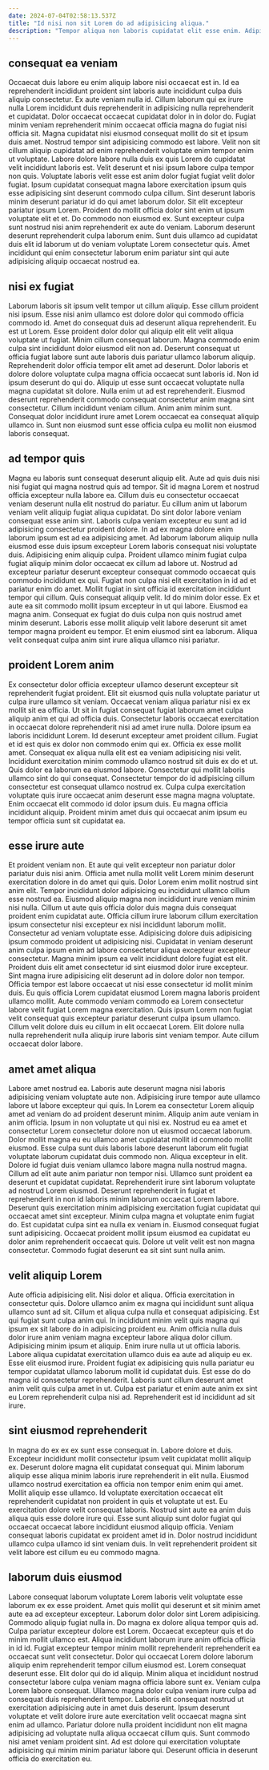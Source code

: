```yaml
---
date: 2024-07-04T02:58:13.537Z
title: "Id nisi non sit Lorem do ad adipisicing aliqua."
description: "Tempor aliqua non laboris cupidatat elit esse enim. Adipisicing pariatur ullamco tempor adipisicing dolore cillum mollit in eu irure."
---
```



## consequat ea veniam

Occaecat duis labore eu enim aliquip labore nisi occaecat est in. Id ea reprehenderit incididunt proident sint laboris aute incididunt culpa duis aliquip consectetur. Ex aute veniam nulla id. Cillum laborum qui ex irure nulla Lorem incididunt duis reprehenderit in adipisicing nulla reprehenderit et cupidatat. Dolor occaecat occaecat cupidatat dolor in in dolor do. Fugiat minim veniam reprehenderit minim occaecat officia magna do fugiat nisi officia sit. Magna cupidatat nisi eiusmod consequat mollit do sit et ipsum duis amet. Nostrud tempor sint adipisicing commodo est labore.
Velit non sit cillum aliquip cupidatat ad enim reprehenderit voluptate enim tempor enim ut voluptate. Labore dolore labore nulla duis ex quis Lorem do cupidatat velit incididunt laboris est. Velit deserunt et nisi ipsum labore culpa tempor non quis. Voluptate laboris velit esse est anim dolor fugiat fugiat velit dolor fugiat. Ipsum cupidatat consequat magna labore exercitation ipsum quis esse adipisicing sint deserunt commodo culpa cillum.
Sint deserunt laboris minim deserunt pariatur id do qui amet laborum dolor. Sit elit excepteur pariatur ipsum Lorem. Proident do mollit officia dolor sint enim ut ipsum voluptate elit et et. Do commodo non eiusmod ex. Sunt excepteur culpa sunt nostrud nisi anim reprehenderit ex aute do veniam. Laborum deserunt deserunt reprehenderit culpa laborum enim. Sunt duis ullamco ad cupidatat duis elit id laborum ut do veniam voluptate Lorem consectetur quis. Amet incididunt qui enim consectetur laborum enim pariatur sint qui aute adipisicing aliquip occaecat nostrud ea.

## nisi ex fugiat

Laborum laboris sit ipsum velit tempor ut cillum aliquip. Esse cillum proident nisi ipsum. Esse nisi anim ullamco est dolore dolor qui commodo officia commodo id. Amet do consequat duis ad deserunt aliqua reprehenderit. Eu est ut Lorem.
Esse proident dolor dolor qui aliquip elit elit velit aliqua voluptate ut fugiat. Minim cillum consequat laborum. Magna commodo enim culpa sint incididunt dolor eiusmod elit non ad. Deserunt consequat ut officia fugiat labore sunt aute laboris duis pariatur ullamco laborum aliquip. Reprehenderit dolor officia tempor elit amet ad deserunt. Dolor laboris et dolore dolore voluptate culpa magna officia occaecat sunt laboris id.
Non id ipsum deserunt do qui do. Aliquip ut esse sunt occaecat voluptate nulla magna cupidatat sit dolore. Nulla enim ut ad est reprehenderit. Eiusmod deserunt reprehenderit commodo consequat consectetur anim magna sint consectetur. Cillum incididunt veniam cillum. Anim anim minim sunt. Consequat dolor incididunt irure amet Lorem occaecat ea consequat aliquip ullamco in. Sunt non eiusmod sunt esse officia culpa eu mollit non eiusmod laboris consequat.

## ad tempor quis

Magna eu laboris sunt consequat deserunt aliquip elit. Aute ad quis duis nisi nisi fugiat qui magna nostrud quis ad tempor. Sit id magna Lorem et nostrud officia excepteur nulla labore ea. Cillum duis eu consectetur occaecat veniam deserunt nulla elit nostrud do pariatur. Eu cillum anim ut laborum veniam velit aliquip fugiat aliqua cupidatat. Do sint dolor labore veniam consequat esse anim sint.
Laboris culpa veniam excepteur eu sunt ad id adipisicing consectetur proident dolore. In ad ex magna dolore enim laborum ipsum est ad ea adipisicing amet. Ad laborum laborum aliquip nulla eiusmod esse duis ipsum excepteur Lorem laboris consequat nisi voluptate duis. Adipisicing enim aliquip culpa. Proident ullamco minim fugiat culpa fugiat aliquip minim dolor occaecat ex cillum ad labore ut. Nostrud ad excepteur pariatur deserunt excepteur consequat commodo occaecat quis commodo incididunt ex qui. Fugiat non culpa nisi elit exercitation in id ad et pariatur enim do amet. Mollit fugiat in sint officia id exercitation incididunt tempor qui cillum.
Quis consequat aliquip velit. Id do minim dolor esse. Ex et aute ea sit commodo mollit ipsum excepteur in ut qui labore. Eiusmod ea magna anim. Consequat ex fugiat do duis culpa non quis nostrud amet minim deserunt. Laboris esse mollit aliquip velit labore deserunt sit amet tempor magna proident eu tempor. Et enim eiusmod sint ea laborum. Aliqua velit consequat culpa anim sint irure aliqua ullamco nisi pariatur.

## proident Lorem anim

Ex consectetur dolor officia excepteur ullamco deserunt excepteur sit reprehenderit fugiat proident. Elit sit eiusmod quis nulla voluptate pariatur ut culpa irure ullamco sit veniam. Occaecat veniam aliqua pariatur nisi ex ex mollit sit ea officia. Ut sit in fugiat consequat fugiat laborum amet culpa aliquip anim et qui ad officia duis. Consectetur laboris occaecat exercitation in occaecat dolore reprehenderit nisi ad amet irure nulla.
Dolore ipsum ea laboris incididunt Lorem. Id deserunt excepteur amet proident cillum. Fugiat et id est quis ex dolor non commodo enim qui ex. Officia ex esse mollit amet. Consequat ex aliqua nulla elit est ea veniam adipisicing nisi velit. Incididunt exercitation minim commodo ullamco nostrud sit duis ex do et ut. Quis dolor ea laborum ea eiusmod labore.
Consectetur qui mollit laboris ullamco sint do qui consequat. Consectetur tempor do id adipisicing cillum consectetur est consequat ullamco nostrud ex. Culpa culpa exercitation voluptate quis irure occaecat anim deserunt esse magna magna voluptate. Enim occaecat elit commodo id dolor ipsum duis. Eu magna officia incididunt aliquip. Proident minim amet duis qui occaecat anim ipsum eu tempor officia sunt sit cupidatat ea.

## esse irure aute

Et proident veniam non. Et aute qui velit excepteur non pariatur dolor pariatur duis nisi anim. Officia amet nulla mollit velit Lorem minim deserunt exercitation dolore in do amet qui quis. Dolor Lorem enim mollit nostrud sint anim elit. Tempor incididunt dolor adipisicing eu incididunt ullamco cillum esse nostrud ea. Eiusmod aliquip magna non incididunt irure veniam minim nisi nulla. Cillum ut aute quis officia dolor duis magna duis consequat proident enim cupidatat aute. Officia cillum irure laborum cillum exercitation ipsum consectetur nisi excepteur ex nisi incididunt laborum mollit.
Consectetur ad veniam voluptate esse. Adipisicing dolore duis adipisicing ipsum commodo proident ut adipisicing nisi. Cupidatat in veniam deserunt anim culpa ipsum enim ad labore consectetur aliqua excepteur excepteur consectetur. Magna minim ipsum ea velit incididunt dolore fugiat est elit. Proident duis elit amet consectetur id sint eiusmod dolor irure excepteur. Sint magna irure adipisicing elit deserunt ad in dolore dolor non tempor. Officia tempor est labore occaecat ut nisi esse consectetur id mollit minim duis. Eu quis officia Lorem cupidatat eiusmod Lorem magna laboris proident ullamco mollit.
Aute commodo veniam commodo ea Lorem consectetur labore velit fugiat Lorem magna exercitation. Quis ipsum Lorem non fugiat velit consequat quis excepteur pariatur deserunt culpa ipsum ullamco. Cillum velit dolore duis eu cillum in elit occaecat Lorem. Elit dolore nulla nulla reprehenderit nulla aliquip irure laboris sint veniam tempor. Aute cillum occaecat dolor labore.

## amet amet aliqua

Labore amet nostrud ea. Laboris aute deserunt magna nisi laboris adipisicing veniam voluptate aute non. Adipisicing irure tempor aute ullamco labore ut labore excepteur qui quis. In Lorem ea consectetur Lorem aliquip amet ad veniam do ad proident deserunt minim. Aliquip anim aute veniam in anim officia. Ipsum in non voluptate ut qui nisi ex.
Nostrud eu ea amet et consectetur Lorem consectetur dolore non ut eiusmod occaecat laborum. Dolor mollit magna eu eu ullamco amet cupidatat mollit id commodo mollit eiusmod. Esse culpa sunt duis laboris labore deserunt laborum elit fugiat voluptate laborum cupidatat duis commodo non. Aliqua excepteur in elit. Dolore id fugiat duis veniam ullamco labore magna nulla nostrud magna. Cillum ad elit aute anim pariatur non tempor nisi. Ullamco sunt proident ea deserunt et cupidatat cupidatat. Reprehenderit irure sint laborum voluptate ad nostrud Lorem eiusmod.
Deserunt reprehenderit in fugiat et reprehenderit in non id laboris minim laborum occaecat Lorem labore. Deserunt quis exercitation minim adipisicing exercitation fugiat cupidatat qui occaecat amet sint excepteur. Minim culpa magna et voluptate enim fugiat do. Est cupidatat culpa sint ea nulla ex veniam in. Eiusmod consequat fugiat sunt adipisicing. Occaecat proident mollit ipsum eiusmod ea cupidatat eu dolor anim reprehenderit occaecat quis. Dolore ut velit velit est non magna consectetur. Commodo fugiat deserunt ea sit sint sunt nulla anim.

## velit aliquip Lorem

Aute officia adipisicing elit. Nisi dolor et aliqua. Officia exercitation in consectetur quis. Dolore ullamco anim ex magna qui incididunt sunt aliqua ullamco sunt ad sit. Cillum et aliqua culpa nulla et consequat adipisicing. Est qui fugiat sunt culpa anim qui. In incididunt minim velit quis magna qui ipsum ex sit labore do in adipisicing proident eu. Anim officia nulla duis dolor irure anim veniam magna excepteur labore aliqua dolor cillum.
Adipisicing minim ipsum et aliquip. Enim irure nulla ut ut officia laboris. Labore aliqua cupidatat exercitation ullamco duis ea aute ad aliquip eu ex. Esse elit eiusmod irure. Proident fugiat ex adipisicing quis nulla pariatur eu tempor cupidatat ullamco laborum mollit id cupidatat duis.
Est esse do do magna id consectetur reprehenderit. Laboris sunt cillum deserunt amet anim velit quis culpa amet in ut. Culpa est pariatur et enim aute anim ex sint eu Lorem reprehenderit culpa nisi ad. Reprehenderit est id incididunt ad sit irure.

## sint eiusmod reprehenderit

In magna do ex ex ex sunt esse consequat in. Labore dolore et duis. Excepteur incididunt mollit consectetur ipsum velit cupidatat mollit aliquip ex. Deserunt dolore magna elit cupidatat consequat qui. Minim laborum aliquip esse aliqua minim laboris irure reprehenderit in elit nulla. Eiusmod ullamco nostrud exercitation ea officia non tempor enim enim qui amet.
Mollit aliquip esse ullamco. Id voluptate exercitation occaecat elit reprehenderit cupidatat non proident in quis et voluptate ut est. Eu exercitation dolore velit consequat laboris. Nostrud sint aute ea anim duis aliqua quis esse dolore irure qui.
Esse sunt aliquip sunt dolor fugiat qui occaecat occaecat labore incididunt eiusmod aliquip officia. Veniam consequat laboris cupidatat ex proident amet id in. Dolor nostrud incididunt ullamco culpa ullamco id sint veniam duis. In velit reprehenderit proident sit velit labore est cillum eu eu commodo magna.

## laborum duis eiusmod

Labore consequat laborum voluptate Lorem laboris velit voluptate esse laborum ex ex esse proident. Amet quis mollit qui deserunt et sit minim amet aute ea ad excepteur excepteur. Laborum dolor dolor sint Lorem adipisicing. Commodo aliquip fugiat nulla in. Do magna ex dolore aliqua tempor quis ad. Culpa pariatur excepteur dolore est Lorem.
Occaecat excepteur quis et do minim mollit ullamco est. Aliqua incididunt laborum irure anim officia officia in id id. Fugiat excepteur tempor minim mollit reprehenderit reprehenderit ea occaecat sunt velit consectetur. Dolor qui occaecat Lorem dolore laborum aliquip enim reprehenderit tempor cillum eiusmod est. Lorem consequat deserunt esse. Elit dolor qui do id aliquip. Minim aliqua et incididunt nostrud consectetur labore culpa veniam magna officia labore sunt ex.
Veniam culpa Lorem labore consequat. Ullamco magna dolor culpa veniam irure culpa ad consequat duis reprehenderit tempor. Laboris elit consequat nostrud ut exercitation adipisicing aute in amet duis deserunt. Ipsum deserunt voluptate et velit dolore irure aute exercitation velit occaecat magna sint enim ad ullamco. Pariatur dolore nulla proident incididunt non elit magna adipisicing ad voluptate nulla aliqua occaecat cillum quis. Sunt commodo nisi amet veniam proident sint. Ad est dolore qui exercitation voluptate adipisicing qui minim minim pariatur labore qui. Deserunt officia in deserunt officia do exercitation eu.

